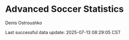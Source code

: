 # Advanced Soccer Statistics
Denis Ostroushko

<!-- gfm -->

Last successful data update: 2025-07-13 08:29:05 CST
